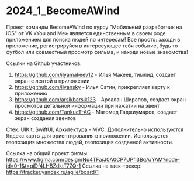 # 2024_1_BecomeAWind
Проект команды BecomeAWind по курсу "Мобильный разработчик на iOS" от VK
«You and Me» является единственным в своем роде приложением для поиска людей по интересам! Все просто: заходи в приложение, регистрируйся в интересующее тебя событие, будь то футбол или совместный просмотр фильма, и находи новые знакомства!

Ссылки на Github участников:
1. https://github.com/ilyamakeev12 - Илья Макеев, тимлид, создает экран с лентой в приложении
2. https://github.com/ilyansky - Илья Сатин, прикрепляет карту к приложению
3. https://github.com/arsikbarsik123 - Арсалан Ширапов, создает экран просмотра детальной информации при нажатии на эвент
4. https://github.com/TankucT-AC - Магомед Гаджиумаров, создает экран создания эвентов
   
Стек: UIKit, SwiftUI, Архитектура - MVC. Дополнительно используются Яндекс.карты для ориентирования в приложении. Используется геопозиция множества людей, геопозиция созданной активности.

Ссылка на общий проект фигмы: https://www.figma.com/design/Nu4TFarJ0A0CP7UPfl3BqA/YAM?node-id=0-1&t=gjDf4LHBZdktT7ZQ-1
Ссылка на таск-трекер: https://tracker.yandex.ru/agile/board/1
